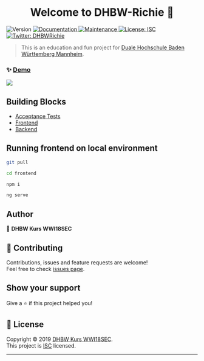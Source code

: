 <h1 align="center">Welcome to DHBW-Richie 👋</h1>
<p>
  <img alt="Version" src="https://img.shields.io/badge/version-0.1.3-blue.svg?cacheSeconds=2592000" />
  <a href="https://github.com/michael-spengler/dhbw-richie/wiki" target="_blank">
    <img alt="Documentation" src="https://img.shields.io/badge/documentation-yes-brightgreen.svg" />
  </a>
  <a href="https://github.com/michael-spengler/dhbw-richie/graphs/commit-activity" target="_blank">
    <img alt="Maintenance" src="https://img.shields.io/badge/Maintained%3F-yes-green.svg" />
  </a>
  <a href="https://github.com/michael-spengler/dhbw-richie/blob/master/LICENSE" target="_blank">
    <img alt="License: ISC" src="https://img.shields.io/github/license/ /DHBW-Richie" />
  </a>
  <a href="https://twitter.com/DHBWRichie" target="_blank">
    <img alt="Twitter: DHBWRichie" src="https://img.shields.io/twitter/follow/DHBWRichie.svg?style=social" />
  </a>
</p>

> This is an education and fun project for [Duale Hochschule Baden Württemberg Mannheim](https://www.mannheim.dhbw.de).

### ✨ [Demo](https://dhbw-richie.de/)

<img src="https://ucb174d76f84bc4e60bc71afc349.previews.dropboxusercontent.com/p/thumb/AAm4qWvJqlJ77n85bx82RAv_2r6XSZ3Ew9fvL7jUG9BKReaau9NEp8O5GK-11hlKyHL8WWUCngdtZc_vH4GvVnLInmsdh9Qh3mlvu92uNGbAed704BIO_EiiXOHTJYncHnJ-T7hgSPmDHSvax9MDHxtd9PAxAOvrKIttzMB7q9BWNOG-I0xkLxOqF8n5DP2wC3bfUdVSFcfyCZ9_QQmbPoCACF3x7dfw0WwNyrvlJnVB_PeOVg4TpPla4-Ky2NOUwQ7tfMz1MDuBwWlPqPO4DhE7A7ai9ZbxGFq2R2H5dzNPnQ5T_bEjJ9q5XdPHdH6BDmvO0ZdbUisYKiZ-uZNKODr3XqzmFIwaWK5o5agw7j3VhtpJBS53e_PWD2a8qIXjZygwWB8wzPhSjJUkyy5HXoGkts5639W0oeIK5jo6jkAVTr9sFqZmo6R1-9UAnutodM6S1DfsQKV9PxAubf9h5gugt8mjgSH4DWvCcwjWjSoFsn620rJj8fWJRzLfxEMDK5hCCT4u_m0oxYxQNvbCymPb/p.png?size=1280x960&size_mode=3" />

## Building Blocks

- [Acceptance Tests](https://github.com/michael-spengler/dhbw-richie/tree/master/acceptance-tests)
- [Frontend](https://github.com/michael-spengler/dhbw-richie/tree/master/frontend)
- [Backend](https://github.com/michael-spengler/dhbw-richie/tree/master/backend)

## Running frontend on local environment

```sh
git pull
```
```sh
cd frontend
```
```sh
npm i
```
```sh
ng serve
```

## Author

👤 **DHBW Kurs WWI18SEC**

## 🤝 Contributing

Contributions, issues and feature requests are welcome!<br />Feel free to check [issues page](https://github.com/michael-spengler/dhbw-richie/issues).

## Show your support

Give a ⭐️ if this project helped you!

## 📝 License

Copyright © 2019 [DHBW Kurs WWI18SEC](https://github.com/ ).<br />
This project is [ISC](https://github.com/michael-spengler/dhbw-richie/blob/master/LICENSE) licensed.

***
